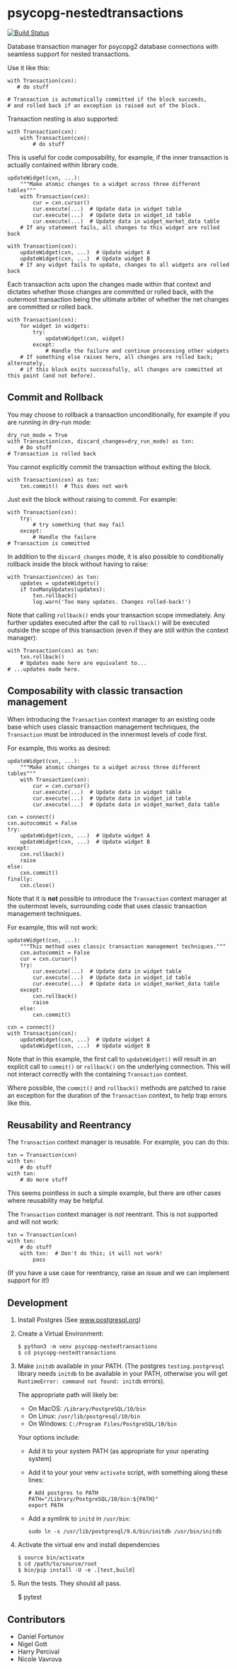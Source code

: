 psycopg-nestedtransactions
==========================

[![Build Status](https://travis-ci.org/asqui/psycopg-nestedtransactions.svg?branch=master)](https://travis-ci.org/asqui/psycopg-nestedtransactions)

Database transaction manager for psycopg2 database connections with seamless support for nested transactions.

Use it like this:
 
    with Transaction(cxn):
       # do stuff
 
    # Transaction is automatically committed if the block succeeds,
    # and rolled back if an exception is raised out of the block.

Transaction nesting is also supported:
 
    with Transaction(cxn):
        with Transaction(cxn):
            # do stuff
 
This is useful for code composability, for example, if the inner transaction
is actually contained within library code.
 
    updateWidget(cxn, ...):
        """Make atomic changes to a widget across three different tables"""
        with Transaction(cxn):
            cur = cxn.cursor()
            cur.execute(...)  # Update data in widget table
            cur.execute(...)  # Update data in widget_id table
            cur.execute(...)  # Update data in widget_market_data table
        # If any statement fails, all changes to this widget are rolled back
 
    with Transaction(cxn):
        updateWidget(cxn, ...)  # Update widget A
        updateWidget(cxn, ...)  # Update widget B
        # If any widget fails to update, changes to all widgets are rolled back
 
Each transaction acts upon the changes made within that context and dictates
whether those changes are committed or rolled back, with the outermost transaction
being the ultimate arbiter of whether the net changes are committed or rolled back.
 
    with Transaction(cxn):
        for widget in widgets:
            try:
                updateWidget(cxn, widget)
            except:
                # Handle the failure and continue processing other widgets
        # If something else raises here, all changes are rolled back; alternately,
        # if this block exits successfully, all changes are committed at this point (and not before).


Commit and Rollback
-------------------

You may choose to rollback a transaction unconditionally, for example if
you are running in dry-run mode:
 
    dry_run_mode = True
    with Transaction(cxn, discard_changes=dry_run_mode) as txn:
        # Do stuff
    # Transaction is rolled back
    
You cannot explicitly commit the transaction without exiting the block.
 
    with Transaction(cxn) as txn:
        txn.commit()  # This does not work

Just exit the block without raising to commit. For example:
 
    with Transaction(cxn):
        try:
            # try something that may fail
        except:
            # Handle the failure
    # Transaction is committed

In addition to the `discard_changes` mode, it is also possible to
conditionally rollback inside the block without having to raise:

    with Transaction(cxn) as txn:
        updates = updateWidgets()
        if tooManyUpdates(updates):
            txn.rollback()
            log.warn('Too many updates. Changes rolled-back!')

Note that calling `rollback()` ends your transaction scope immediately.
Any further updates executed after the call to `rollback()` will be
executed outside the scope of this transaction (even if they are still
within the context manager):

    with Transaction(cxn) as txn:
        txn.rollback()
        # Updates made here are equivalent to...
    # ...updates made here.


Composability with classic transaction management
-------------------------------------------------

When introducing the `Transaction` context manager to an existing code
base which uses classic transaction management techniques, the
`Transaction` must be introduced in the innermost levels of code first.

For example, this works as desired:

    updateWidget(cxn, ...):
        """Make atomic changes to a widget across three different tables"""
        with Transaction(cxn):
            cur = cxn.cursor()
            cur.execute(...)  # Update data in widget table
            cur.execute(...)  # Update data in widget_id table
            cur.execute(...)  # Update data in widget_market_data table

    cxn = connect()
    cxn.autocommit = False
    try:
        updateWidget(cxn, ...)  # Update widget A
        updateWidget(cxn, ...)  # Update widget B
    except:
        cxn.rollback()
        raise
    else:
        cxn.commit()
    finally:
        cxn.close()


Note that it is **not** possible to introduce the `Transaction` context
manager at the outermost levels, surrounding code that uses classic
transaction management techniques.

For example, this will not work:

    updateWidget(cxn, ...):
        """This method uses classic transaction management techniques."""
        cxn.autocommit = False
        cur = cxn.cursor()
        try:
            cur.execute(...)  # Update data in widget table
            cur.execute(...)  # Update data in widget_id table
            cur.execute(...)  # Update data in widget_market_data table
        except:
            cxn.rollback()
            raise
        else:
            cxn.commit()

    cxn = connect()
    with Transaction(cxn):
        updateWidget(cxn, ...)  # Update widget A
        updateWidget(cxn, ...)  # Update widget B

Note that in this example, the first call to `updateWidget()` will
result in an explicit call to `commit()` or `rollback()` on the
underlying connection. This will not interact correctly with the
containing `Transaction` context.

Where possible, the `commit()` and `rollback()` methods are patched
to raise an exception for the duration of the `Transaction` context, to
help trap errors like this.


Reusability and Reentrancy
--------------------------
The `Transaction` context manager is reusable. For example, you can do
this:

    txn = Transaction(cxn)
    with txn:
        # do stuff
    with txn:
        # do more stuff

This seems pointless in such a simple example, but there are other cases
where reusability may be helpful.

The `Transaction` context manager is *not* reentrant. This is not
supported and will not work:

    txn = Transaction(cxn)
    with txn:
        # do stuff
        with txn:  # Don't do this; it will not work!
            pass

(If you have a use case for reentrancy, raise an issue and we can
implement support for it!)


Development
-----------

1.  Install Postgres (See www.postgresql.org)
1.  Create a Virtual Environment:

        $ python3 -m venv psycopg-nestedtransactions
        $ cd psycopg-nestedtransactions

1.  Make `initdb` available in your PATH.
    (The postgres `testing.postgresql` library needs `initdb` to be available in your PATH,
    otherwise you will get `RuntimeError: command not found: initdb` errors).

    The appropriate path will likely be:
    *   On MacOS: `/Library/PostgreSQL/10/bin`
    *   On Linux: `/usr/lib/postgresql/10/bin`
    *   On Windows: `C:/Program Files/PostgreSQL/10/bin`

    Your options include:
    *   Add it to your system PATH (as appropriate for your operating system)
    *   Add it to your your venv `activate` script, with something along these lines:

            # Add postgres to PATH
            PATH="/Library/PostgreSQL/10/bin:${PATH}"
            export PATH

    * Add a symlink to `initd` in `/usr/bin`:

          sudo ln -s /usr/lib/postgresql/9.6/bin/initdb /usr/bin/initdb

1.  Activate the virtual env and install dependencies

        $ source bin/activate
        $ cd /path/to/source/root
        $ bin/pip install -U -e .[test,build]

1.  Run the tests. They should all pass.

       $ pytest


Contributors
------------

* Daniel Fortunov
* Nigel Gott
* Harry Percival
* Nicole Vavrova
